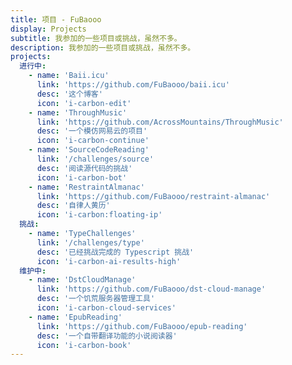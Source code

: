 ```yaml
---
title: 项目 - FuBaooo
display: Projects
subtitle: 我参加的一些项目或挑战，虽然不多。
description: 我参加的一些项目或挑战，虽然不多。
projects:
  进行中:
    - name: 'Baii.icu'
      link: 'https://github.com/FuBaooo/baii.icu'
      desc: '这个博客'
      icon: 'i-carbon-edit'
    - name: 'ThroughMusic'
      link: 'https://github.com/AcrossMountains/ThroughMusic'
      desc: '一个模仿网易云的项目'
      icon: 'i-carbon-continue'
    - name: 'SourceCodeReading'
      link: '/challenges/source'
      desc: '阅读源代码的挑战'
      icon: 'i-carbon-bot'
    - name: 'RestraintAlmanac'
      link: 'https://github.com/FuBaooo/restraint-almanac'
      desc: '自律人黄历'
      icon: 'i-carbon:floating-ip'
  挑战:
    - name: 'TypeChallenges'
      link: '/challenges/type'
      desc: '已经挑战完成的 Typescript 挑战'
      icon: 'i-carbon-ai-results-high'
  维护中:
    - name: 'DstCloudManage'
      link: 'https://github.com/FuBaooo/dst-cloud-manage'
      desc: '一个饥荒服务器管理工具'
      icon: 'i-carbon-cloud-services'
    - name: 'EpubReading'
      link: 'https://github.com/FuBaooo/epub-reading'
      desc: '一个自带翻译功能的小说阅读器'
      icon: 'i-carbon-book'
---
```


<list-projects :projects="frontmatter.projects"></list-projects>
